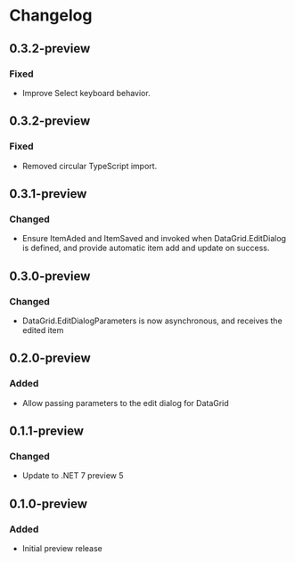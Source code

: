 # Changelog

## 0.3.2-preview
### Fixed
- Improve Select keyboard behavior.

## 0.3.2-preview
### Fixed
- Removed circular TypeScript import.

## 0.3.1-preview
### Changed
- Ensure ItemAded and ItemSaved and invoked when DataGrid.EditDialog is defined, and provide automatic item add and update on success.

## 0.3.0-preview
### Changed
- DataGrid.EditDialogParameters is now asynchronous, and receives the edited item

## 0.2.0-preview
### Added
- Allow passing parameters to the edit dialog for DataGrid

## 0.1.1-preview
### Changed
- Update to .NET 7 preview 5

## 0.1.0-preview
### Added
- Initial preview release